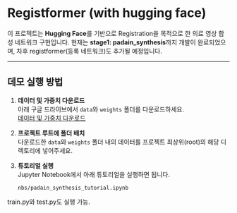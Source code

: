 # Registformer (with hugging face)

이 프로젝트는 **Hugging Face**를 기반으로 Registration을 목적으로 한 의료 영상 합성 네트워크 구현입니다.
현재는 **stage1: padain_synthesis**까지 개발이 완료되었으며, 차후 registformer(등록 네트워크)도 추가될 예정입니다.

---

## 데모 실행 방법

1. **데이터 및 가중치 다운로드**  
   아래 구글 드라이브에서 `data`와 `weights` 폴더를 다운로드하세요.  
   [데이터 및 가중치 다운로드](https://drive.google.com/drive/folders/1TTkzE9woRUs8ncvi_l5Y-rRP7EmpdaEF?usp=sharing)

2. **프로젝트 루트에 폴더 배치**  
   다운로드한 `data`와 `weights` 폴더 내의 데이터를 프로젝트 최상위(root)의 해당 디렉토리에 넣어주세요.

3. **튜토리얼 실행**  
   Jupyter Notebook에서 아래 튜토리얼을 실행하면 됩니다.
   ```
   nbs/padain_synthesis_tutorial.ipynb
   ```


train.py와 test.py도 실행 가능.